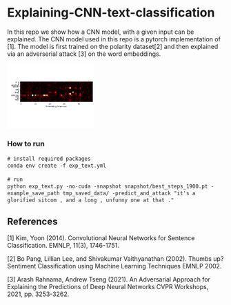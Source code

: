 # Explaining-CNN-text-classification


In this repo we show how a CNN model, with a given input can be explained. The CNN model used in this repo is a pytorch implementation of [1]. The model is first trained on the polarity dataset[2] and then explained via an adverserial attack [3] on the word embeddings.

<img src="demo_images/Fig1.png" height="150">

### How to run
``` 
# install required packages
conda env create -f exp_text.yml

# run 
python exp_text.py -no-cuda -snapshot snapshot/best_steps_1900.pt -example_save_path tmp_saved_data/ -predict_and_attack "it's a glorified sitcom , and a long , unfunny one at that ."
```


## References
<a id="1">[1]</a> 
Kim, Yoon (2014). 
Convolutional Neural Networks for Sentence Classification.
EMNLP, 11(3), 1746-1751.

<a id="2">[2]</a> 
Bo Pang, Lillian Lee, and Shivakumar Vaithyanathan (2002).
Thumbs up? Sentiment Classification using Machine Learning Techniques
EMNLP 2002.

<a id="3">[3]</a> 
Arash Rahnama, Andrew Tseng (2021).
An Adversarial Approach for Explaining the Predictions of Deep Neural Networks
CVPR Workshops, 2021, pp. 3253-3262.